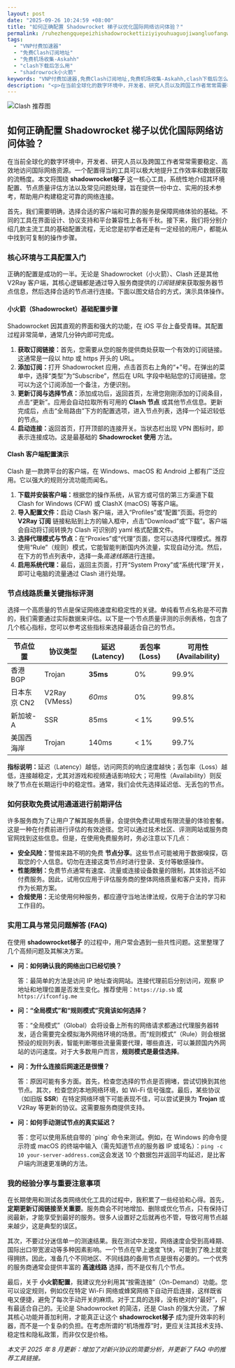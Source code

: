 ```yaml
---
layout: post
date: "2025-09-26 10:24:59 +08:00"
title: "如何正确配置 Shadowrocket 梯子以优化国际网络访问体验？"
permalink: /ruhezhengquepeizhishadowrockettiziyiyouhuaguojiwangluofangwentiyan/
tags:
  - "VNP付费加速器"
  - "免费Clash订阅地址"
  - "免费机场收集-Askahh"
  - "clash下载后怎么用"
  - "shadrowrock小火箭"
keywords: "VNP付费加速器,免费Clash订阅地址,免费机场收集-Askahh,clash下载后怎么用,shadrowrock小火箭"
description: "<p>在当前全球化的数字环境中，开发者、研究人员以及跨国工作者常常需要稳定、高效地访问国际网络资源。一个配置得当的工具可以极大地提升工作效率和数据获取的流畅度。本文将围绕 <strong>shadowrocket梯子</strong> 这一核心工具，系统性地介绍其环境配置、节点质量评估方法以及常见问题处理，旨在提供一份中立、实用的技术参考，帮助用户构建稳定可靠的网络连接。</p>"
---
```


![Clash 推荐图](https://clashjd.github.io/assets/img/免费订阅机场.png)

## 如何正确配置 Shadowrocket 梯子以优化国际网络访问体验？

<p>在当前全球化的数字环境中，开发者、研究人员以及跨国工作者常常需要稳定、高效地访问国际网络资源。一个配置得当的工具可以极大地提升工作效率和数据获取的流畅度。本文将围绕 <strong>shadowrocket梯子</strong> 这一核心工具，系统性地介绍其环境配置、节点质量评估方法以及常见问题处理，旨在提供一份中立、实用的技术参考，帮助用户构建稳定可靠的网络连接。</p>
<p>首先，我们需要明确，选择合适的客户端和可靠的服务是保障网络体验的基础。不同的工具在界面设计、协议支持和平台兼容性上各有千秋。接下来，我们将分别介绍几款主流工具的基础配置流程，无论您是初学者还是有一定经验的用户，都能从中找到可复制的操作步骤。</p>
<h3>核心环境与工具配置入门</h3>
<p>正确的配置是成功的一半。无论是 Shadowrocket（小火箭）、Clash 还是其他 V2Ray 客户端，其核心逻辑都是通过导入服务商提供的<em>订阅链接</em>来获取服务器节点信息，然后选择合适的节点进行连接。下面以图文结合的方式，演示具体操作。</p>
<h4>小火箭（Shadowrocket）基础配置步骤</h4>
<p>Shadowrocket 因其直观的界面和强大的功能，在 iOS 平台上备受青睐。其配置过程非常简单，通常几分钟内即可完成。</p>
<ol>
    <li><strong>获取订阅链接：</strong>首先，您需要从您的服务提供商处获取一个有效的订阅链接。这通常是一段以 http 或 https 开头的 URL。</li>
    <li><strong>添加订阅：</strong>打开 Shadowrocket 应用，点击首页右上角的“+”号。在弹出的菜单中，选择“类型”为“Subscribe”，然后在 URL 字段中粘贴您的订阅链接。您可以为这个订阅添加一个备注，方便识别。</li>
    <li><strong>更新订阅与选择节点：</strong>添加成功后，返回首页，左滑您刚刚添加的订阅条目，点击“更新”。应用会自动拉取所有可用的 <strong>Clash 节点</strong> 或其他节点信息。更新完成后，点击“全局路由”下方的配置选项，进入节点列表，选择一个延迟较低的节点。</li>
    <li><strong>启动连接：</strong>返回首页，打开顶部的连接开关。当状态栏出现 VPN 图标时，即表示连接成功。这是最基础的 <strong>Shadowrocket 使用</strong> 方法。</li>
</ol>
<h4>Clash 客户端配置演示</h4>
<p>Clash 是一款跨平台的客户端，在 Windows、macOS 和 Android 上都有广泛应用。它以强大的规则分流功能而闻名。</p>
<ol>
    <li><strong>下载并安装客户端：</strong>根据您的操作系统，从官方或可信的第三方渠道下载 Clash for Windows (CFW) 或 ClashX (macOS) 等客户端。</li>
    <li><strong>导入配置文件：</strong>启动 Clash 客户端，进入“Profiles”或“配置”页面。将您的 <strong>V2Ray 订阅</strong> 链接粘贴到上方的输入框中，点击“Download”或“下载”。客户端会自动将订阅转换为 Clash 可识别的 yaml 格式配置文件。</li>
    <li><strong>选择代理模式与节点：</strong>在“Proxies”或“代理”页面，您可以选择代理模式。推荐使用“Rule”（规则）模式，它能智能判断国内外流量，实现自动分流。然后，在下方的节点列表中，选择一条<em>高速线路</em>进行连接。</li>
    <li><strong>启用系统代理：</strong>最后，返回主页面，打开“System Proxy”或“系统代理”开关，即可让电脑的流量通过 Clash 进行处理。</li>
</ol>
<h3>节点线路质量关键指标评测</h3>
<p>选择一个高质量的节点是保证网络速度和稳定性的关键。单纯看节点名称是不可靠的，我们需要通过实际数据来评估。以下是一个节点质量评测的示例表格，包含了几个核心指标，您可以参考这些指标来选择最适合自己的节点。</p>
<table>
  <thead>
    <tr>
      <th>节点位置</th>
      <th>协议类型</th>
      <th>延迟 (Latency)</th>
      <th>丢包率 (Loss)</th>
      <th>可用性 (Availability)</th>
    </tr>
  </thead>
  <tbody>
    <tr>
      <td>香港 BGP</td>
      <td>Trojan</td>
      <td><strong>35ms</strong></td>
      <td>0%</td>
      <td>99.9%</td>
    </tr>
    <tr>
      <td>日本东京 CN2</td>
      <td>V2Ray (VMess)</td>
      <td><em>60ms</em></td>
      <td>0%</td>
      <td>99.8%</td>
    </tr>
    <tr>
      <td>新加坡-A</td>
      <td>SSR</td>
      <td>85ms</td>
      <td>&lt; 1%</td>
      <td>99.5%</td>
    </tr>
    <tr>
      <td>美国西海岸</td>
      <td>Trojan</td>
      <td>140ms</td>
      <td>&lt; 1%</td>
      <td>99.7%</td>
    </tr>
  </tbody>
</table>
<p><strong>指标说明：</strong>延迟（Latency）越低，访问网页的响应速度越快；丢包率（Loss）越低，连接越稳定，尤其对游戏和视频通话影响较大；可用性（Availability）则反映了节点在长期运行中的稳定性。通常，我们会优先选择延迟低、无丢包的节点。</p>
<h3>如何获取免费试用通道进行前期评估</h3>
<p>许多服务商为了让用户了解其服务质量，会提供免费试用或有限流量的体验套餐。这是一种在付费前进行评估的有效途径。您可以通过技术社区、评测网站或服务商官网找到这些信息。但是，在使用免费服务时，务必注意以下几点：</p>
<ul>
    <li><strong>安全风险：</strong>警惕来路不明的免费 <strong>节点分享</strong>。这些节点可能被用于数据嗅探，窃取您的个人信息。切勿在连接这类节点时进行登录、支付等敏感操作。</li>
    <li><strong>性能限制：</strong>免费节点通常有速度、流量或连接设备数量的限制，其体验远不如付费服务。因此，试用仅应用于评估服务商的整体网络质量和客户支持，而非作为长期方案。</li>
    <li><strong>合规使用：</strong>无论使用何种服务，都应遵守当地法律法规，仅用于合法的学习和工作目的。</li>
</ul>
<h3>实用工具与常见问题解答 (FAQ)</h3>
<p>在使用 <strong>shadowrocket梯子</strong> 的过程中，用户常会遇到一些共性问题。这里整理了几个高频问题及其解决方案。</p>
<ul>
    <li>
        <strong>问：如何确认我的网络出口已经切换？</strong>
        <p>答：最简单的方法是访问 IP 地址查询网站。连接代理前后分别访问，观察 IP 地址和地理位置是否发生变化。推荐使用：<code>https://ip.sb</code> 或 <code>https://ifconfig.me</code></p>
    </li>
    <li>
        <strong>问：“全局模式”和“规则模式”究竟该如何选择？</strong>
        <p>答：“全局模式”（Global）会将设备上所有的网络请求都通过代理服务器转发，适合需要完全模拟海外网络环境的场景。而“规则模式”（Rule）则会根据预设的规则列表，智能判断哪些流量需要代理，哪些直连，可以兼顾国内外网站的访问速度。对于大多数用户而言，<strong>规则模式是最佳选择</strong>。</p>
    </li>
    <li>
        <strong>问：为什么连接后网速还是很慢？</strong>
        <p>答：原因可能有多方面。首先，检查您选择的节点是否拥堵，尝试切换到其他节点。其次，检查您的本地网络环境，如 Wi-Fi 信号强度。最后，某些协议（如旧版 <strong>SSR</strong>）在特定网络环境下可能表现不佳，可以尝试更换为 <strong>Trojan</strong> 或 V2Ray 等更新的协议。这需要服务商提供支持。</p>
    </li>
    <li>
        <strong>问：如何手动测试节点的真实延迟？</strong>
        <p>答：您可以使用系统自带的 `ping` 命令来测试。例如，在 Windows 的命令提示符或 macOS 的终端中输入（需先知道节点的服务器 IP 或域名）：<code>ping -c 10 your-server-address.com</code>这会发送 10 个数据包并返回平均延迟，是比客户端内测速更准确的方法。</p>
    </li>
</ul>
<h3>我的经验分享与重要注意事项</h3>
<p>在长期使用和测试各类网络优化工具的过程中，我积累了一些经验和心得。首先，<strong>定期更新订阅链接至关重要</strong>。服务商会不时地增加、删除或优化节点，只有保持订阅最新，才能享受到最好的服务。很多人设置好之后就再也不管，导致可用节点越来越少，这是典型的误区。</p>
<p>其次，不要过分迷信单一的测速结果。我在测试中发现，网络速度会受到高峰期、国际出口带宽波动等多种因素影响。一个节点在早上速度飞快，可能到了晚上就变得拥挤。因此，准备几个不同地区、不同线路的备用节点是很有必要的。一个优秀的服务商通常会提供丰富的 <strong>高速线路</strong> 选择，而不是仅有几个节点。</p>
<p>最后，关于 <strong>小火箭配置</strong>，我建议充分利用其“按需连接”（On-Demand）功能。您可以设定规则，例如仅在特定 Wi-Fi 网络或蜂窝网络下自动开启连接，这样既省电又便捷，避免了每次手动开关的麻烦。对于工具的选择，没有绝对的“最好”，只有最适合自己的。无论是 Shadowrocket 的简洁，还是 Clash 的强大分流，了解其核心功能并善加利用，才能真正让这个 <strong>shadowrocket梯子</strong> 成为提升效率的利器，而不是一个复杂的负担。在考虑所谓的“机场推荐”时，更应关注其技术支持、稳定性和隐私政策，而非仅仅是价格。</p>
<p><em>本文于 2025 年 8 月更新：增加了对新兴协议的简要分析，并更新了 FAQ 中的推荐工具链接。</em></p>